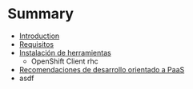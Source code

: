 # Summary

* [Introduction](README.md)
* [Requisitos](es/requisitos.md)
* [Instalación de herramientas](es/instalacion_de_herramientas.md)
   * OpenShift Client rhc
* [Recomendaciones de desarrollo orientado a PaaS](es/recomendaciones.md)
* asdf

